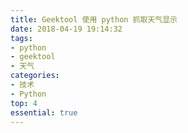```yaml
---
title: Geektool 使用 python 抓取天气显示
date: 2018-04-19 19:14:32
tags:
- python
- geektool
- 天气
categories:
- 技术
- Python
top: 4
essential: true
---
```

